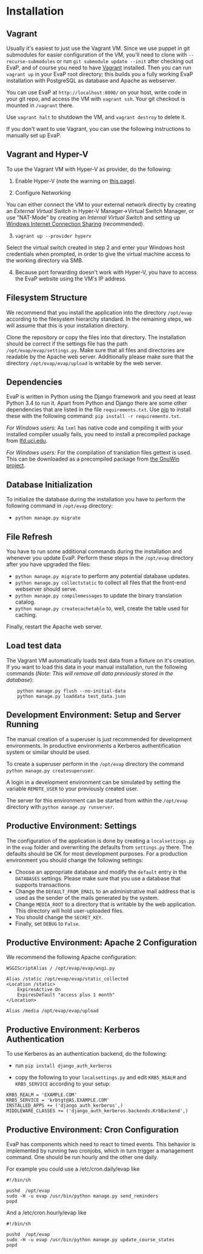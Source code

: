 Installation
============

Vagrant
------------

Usually it's easiest to just use the Vagrant VM. Since we use puppet in git submodules for easier configuration of the VM, you'll need to clone with ``--recurse-submodules`` or run ``git submodule update --init`` after checking out EvaP, and of course you need to have [Vagrant](http://www.vagrantup.com) installed. Then you can run ``vagrant up`` in your EvaP root directory; this builds you a fully working EvaP installation with PostgreSQL as database and Apache as webserver.

You can use EvaP at ``http://localhost:8000/`` on your host, write code in your git repo, and access the VM with ``vagrant ssh``. Your git checkout is mounted in ``/vagrant`` there.

Use ``vagrant halt`` to shutdown the VM, and ``vagrant destroy`` to delete it.

If you don't want to use Vagrant, you can use the following instructions to manually set up EvaP.


Vagrant and Hyper-V
-------------------

To use the Vagrant VM with Hyper-V as provider, do the following:

1. Enable Hyper-V (note the warning on [this page](https://docs.vagrantup.com/v2/hyperv/index.html)).

2. Configure Networking

  You can either connect the VM to your external network directly by creating an *External Virtual Switch* in Hyper-V Manager->Virtual Switch Manager, or use "NAT-Mode" by creating an *Internal Virtual Switch* and setting up [Windows Internet Connection Sharing](http://windows.microsoft.com/en-us/windows/using-internet-connection-sharing#1TC=windows-7) (recommended).

3. ``vagrant up --provider hyperv``

  Select the virtual switch created in step 2 and enter your Windows host credentials when prompted, in order to give the virtual machine access to the working directory via SMB.

4.  Because port forwarding doesn't work with Hyper-V, you have to access the EvaP website using the VM's IP address.


Filesystem Structure
--------------------

We recommend that you install the application into the directory ``/opt/evap`` according to the filesystem hierarchy standard. In the remaining steps, we will assume that this is your installation directory.

Clone the repository or copy the files into that directory. The installation should be correct if the settings file has the path ``/opt/evap/evap/settings.py``. Make sure that all files and directories are readable by the Apache web server. Additionally please make sure that the directory ``/opt/evap/evap/upload`` is writable by the web server.


Dependencies
------------

EvaP is written in Python using the Django framework and you need at least Python 3.4 to run it. Apart from Python and Django there are some other dependencies that are listed in the file ``requirements.txt``. Use [pip](http://www.pip-installer.org/en/latest/installing.html) to install these with the following command: ``pip install -r requirements.txt``.

*For Windows users:* As ``lxml`` has native code and compiling it with your installed compiler usually fails, you need to install a precompiled package from [lfd.uci.edu](http://www.lfd.uci.edu/~gohlke/pythonlibs/).

*For Windows users:* For the compilation of translation files gettext is used. This can be downloaded as a precompiled package from [the GnuWin project](http://sourceforge.net/projects/gnuwin32/files/gettext/).


Database Initialization
-----------------------

To initialize the database during the installation you have to perform the following command in ``/opt/evap`` directory:

- ``python manage.py migrate``


File Refresh
------------

You have to run some additional commands during the installation and whenever you update EvaP. Perform these steps in the ``/opt/evap`` directory after you have upgraded the files:

- ``python manage.py migrate`` to perform any potential database updates.
- ``python manage.py collectstatic`` to collect all files that the front-end webserver should serve.
- ``python manage.py compilemessages`` to update the binary translation catalog.
- ``python manage.py createcachetable`` to, well, create the table used for caching.

Finally, restart the Apache web server.


Load test data
--------------
 
The Vagrant VM automatically loads test data from a fixture on it's creation. If you want to load this data in your manual installation, run the following commands (*Note: This will remove all data previously stored in the database*):

        python manage.py flush --no-initial-data
        python manage.py loaddata test_data.json


Development Environment: Setup and Server Running
-------------------------------------------------

The manual creation of a superuser is just recommended for development environments. In productive environments a Kerberos authentification system or similar should be used.

To create a superuser perform in the ``/opt/evap`` directory the command ``python manage.py createsuperuser``.

A login in a development environment can be simulated by setting the variable ``REMOTE_USER`` to your previously created user.

The server for this environment can be started from within the ``/opt/evap`` directory with ``python manage.py runserver``.


Productive Environment: Settings
--------

The configuration of the application is done by creating a ``localsettings.py`` in the ``evap`` folder and overwriting the defaults from ``settings.py`` there. The defaults should be OK for most development purposes. For a production environment you should change the following settings:

- Choose an appropriate database and modify the ``default`` entry in the ``DATABASES`` settings. Please make sure that you use a database that supports transactions.
- Change the ``DEFAULT_FROM_EMAIL`` to an administrative mail address that is used as the sender of the mails generated by the system.
- Change ``MEDIA_ROOT`` to a directory that is writable by the web application. This directory will hold user-uploaded files.
- You should change the ``SECRET_KEY``.
- Finally, set ``DEBUG`` to ``False``.


Productive Environment: Apache 2 Configuration
----------------------------------------------

We recommend the following Apache configuration:

    WSGIScriptAlias / /opt/evap/evap/wsgi.py

    Alias /static /opt/evap/evap/static_collected
    <Location /static>
        ExpiresActive On
        ExpiresDefault "access plus 1 month"
    </Location>

    Alias /media /opt/evap/evap/upload


Productive Environment: Kerberos Authentication
-----------------------------------------------

To use Kerberos as an authentication backend, do the following:

- run ``pip install django_auth_kerberos``

- copy the following to your ``localsettings.py`` and edit ``KRB5_REALM`` and ``KRB5_SERVICE`` according to your setup:

```
KRB5_REALM = 'EXAMPLE.COM'
KRB5_SERVICE = 'krbtgt@AS.EXAMPLE.COM'
INSTALLED_APPS += ('django_auth_kerberos',)
MIDDLEWARE_CLASSES += ('django_auth_kerberos.backends.KrbBackend',)
```

Productive Environment: Cron Configuration
------------------------------------------

EvaP has components which need to react to timed events. This behavior is implemented by running two cronjobs, which in turn trigger a management command. One should be run hourly and the other one daily.

For example you could use a /etc/cron.daily/evap like

    #!/bin/sh

    pushd  /opt/evap
    sudo -H -u evap /usr/bin/python manage.py send_reminders
    popd

And a /etc/cron.hourly/evap like

    #!/bin/sh

    pushd  /opt/evap
    sudo -H -u evap /usr/bin/python manage.py update_course_states
    popd
